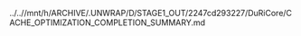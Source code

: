 ../..//mnt/h/ARCHIVE/.UNWRAP/D/STAGE1_OUT/2247cd293227/DuRiCore/CACHE_OPTIMIZATION_COMPLETION_SUMMARY.md